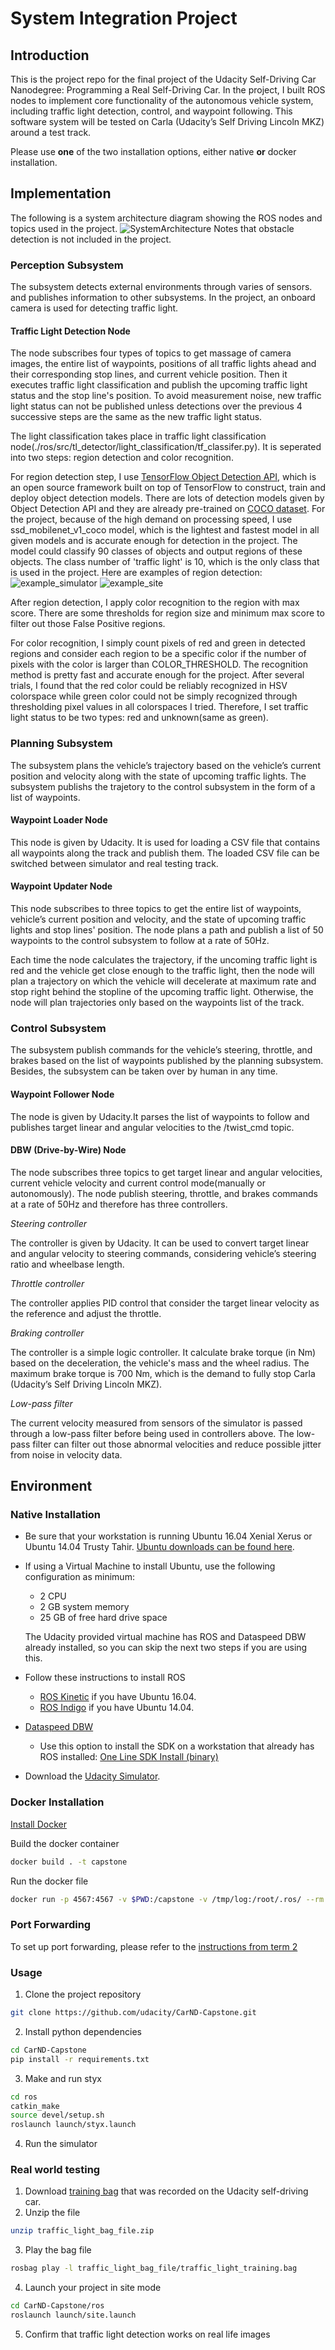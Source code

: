 
# System Integration Project

## Introduction
This is the project repo for the final project of the Udacity Self-Driving Car Nanodegree: Programming a Real Self-Driving Car. In the project, I built ROS nodes to implement core functionality of the autonomous vehicle system, including traffic light detection, control, and waypoint following. This software system will be tested on Carla (Udacity’s Self Driving Lincoln MKZ) around a test track.

Please use **one** of the two installation options, either native **or** docker installation.

## Implementation

[//]: # (Image References)

[image1]: ./images/final-project-ros-graph.png
[image2]: ./images/example_simulator.jpg
[image3]: ./images/example_site.jpg
[image4]: ./examples/left_flip.jpg
[image5]: ./examples/MSE.png
[image6]: ./examples/ModelStructure.JPG 

The following is a system architecture diagram showing the ROS nodes and topics used in the project.
![SystemArchitecture][image1]
Notes that obstacle detection is not included in the project.

### Perception Subsystem

The subsystem detects external environments through varies of sensors. and publishes information to other subsystems. In the project, an onboard camera is used for detecting traffic light.

#### Traffic Light Detection Node

The node subscribes four types of topics to get massage of camera images, the entire list of waypoints, positions of all traffic lights ahead and their corresponding stop lines, and current vehicle position. Then it executes traffic light classification and publish the upcoming traffic light status and the stop line's position. To avoid measurement noise, new traffic light status can not be published unless detections over the previous 4 successive steps are the same as the new traffic light status. 

The light classification takes place in traffic light classification node(./ros/src/tl_detector/light_classification/tf_classifer.py). It is seperated into two steps: region detection and color recognition.

For region detection step, I use [TensorFlow Object Detection API](https://github.com/tensorflow/models/tree/master/research/object_detection), which is an open source framework built on top of TensorFlow to construct, train and deploy object detection models. There are lots of detection models given by Object Detection API and they are already pre-trained on [COCO dataset](http://mscoco.org/). For the project, because of the high demand on processing speed, I use 
ssd_mobilenet_v1_coco model, which is the lightest and fastest model in all given models and is accurate enough for detection in the project. The model could classify 90 classes of objects and output regions of these objects. The class number of 'traffic light' is 10, which is the only class that is used in the project. Here are examples of region detection:
![example_simulator][image2]
![example_site][image3]

After region detection, I apply color recognition to the region with max score. There are some thresholds for region size and minimum max score to filter out those False Positive regions.

For color recognition, I simply count pixels of red and green in detected regions and consider each region to be a specific color if the number of pixels with the color is larger than COLOR_THRESHOLD. The recognition method is pretty fast and accurate enough for the project. After several trials, I found that the red color could be reliably recognized in HSV colorspace while green color could not be simply recognized through thresholding pixel values in all colorspaces I tried. Therefore, I set traffic light status to be two types: red and unknown(same as green).

### Planning Subsystem

The subsystem plans the vehicle’s trajectory based on the vehicle’s current position and velocity along with the state of upcoming traffic lights. The subsystem publishs the trajetory to the control subsystem in the form of a list of waypoints.

#### Waypoint Loader Node

This node is given by Udacity. It is used for loading a CSV file that contains all waypoints along the track and publish them. The loaded CSV file can be switched between simulator and real testing track.

#### Waypoint Updater Node

This node subscribes to three topics to get the entire list of waypoints, vehicle’s current position and velocity, and the state of upcoming traffic lights and stop lines' position. The node plans a path and publish a list of 50 waypoints to the control subsystem to follow at a rate of 50Hz.

Each time the node calculates the trajectory, if the uncoming traffic light is red and the vehicle get close enough to the traffic light, then the node will plan a trajectory on which the vehicle will decelerate at maximum rate and stop right behind the stopline of the upcoming traffic light. Otherwise, the node will plan trajectories only based on the waypoints list of the track.

### Control Subsystem 

The subsystem publish commands for the vehicle’s steering, throttle, and brakes based on the list of waypoints published by the planning subsystem. Besides, the subsystem can be taken over by human in any time.

#### Waypoint Follower Node

The node is given by Udacity.It parses the list of waypoints to follow and publishes target linear and angular velocities to the /twist_cmd topic.

#### DBW (Drive-by-Wire) Node

The node subscribes three topics to get target linear and angular velocities, current vehicle velocity and current control mode(manually or autonomously). The node publish steering, throttle, and brakes commands at a rate of 50Hz and therefore has three controllers.

_Steering controller_

The controller is given by Udacity. It can be used to convert target linear and angular velocity to steering commands, considering vehicle’s steering ratio and wheelbase length.

_Throttle controller_

The controller applies PID control that consider the target linear velocity as the reference and adjust the throttle.

_Braking controller_

The controller is a simple logic controller. It calculate brake torque (in Nm) based on the deceleration, the vehicle's mass and the wheel radius. The maximum brake torque is 700 Nm, which is the demand to fully stop Carla (Udacity’s Self Driving Lincoln MKZ).

_Low-pass filter_

The current velocity measured from sensors of the simulator is passed through a low-pass filter before being used in controllers above. The low-pass filter can filter out those abnormal velocities and reduce possible jitter from noise in velocity data.

## Environment

### Native Installation

* Be sure that your workstation is running Ubuntu 16.04 Xenial Xerus or Ubuntu 14.04 Trusty Tahir. [Ubuntu downloads can be found here](https://www.ubuntu.com/download/desktop).
* If using a Virtual Machine to install Ubuntu, use the following configuration as minimum:
  * 2 CPU
  * 2 GB system memory
  * 25 GB of free hard drive space

  The Udacity provided virtual machine has ROS and Dataspeed DBW already installed, so you can skip the next two steps if you are using this.

* Follow these instructions to install ROS
  * [ROS Kinetic](http://wiki.ros.org/kinetic/Installation/Ubuntu) if you have Ubuntu 16.04.
  * [ROS Indigo](http://wiki.ros.org/indigo/Installation/Ubuntu) if you have Ubuntu 14.04.
* [Dataspeed DBW](https://bitbucket.org/DataspeedInc/dbw_mkz_ros)
  * Use this option to install the SDK on a workstation that already has ROS installed: [One Line SDK Install (binary)](https://bitbucket.org/DataspeedInc/dbw_mkz_ros/src/81e63fcc335d7b64139d7482017d6a97b405e250/ROS_SETUP.md?fileviewer=file-view-default)
* Download the [Udacity Simulator](https://github.com/udacity/CarND-Capstone/releases).

### Docker Installation
[Install Docker](https://docs.docker.com/engine/installation/)

Build the docker container
```bash
docker build . -t capstone
```

Run the docker file
```bash
docker run -p 4567:4567 -v $PWD:/capstone -v /tmp/log:/root/.ros/ --rm -it capstone
```

### Port Forwarding
To set up port forwarding, please refer to the [instructions from term 2](https://classroom.udacity.com/nanodegrees/nd013/parts/40f38239-66b6-46ec-ae68-03afd8a601c8/modules/0949fca6-b379-42af-a919-ee50aa304e6a/lessons/f758c44c-5e40-4e01-93b5-1a82aa4e044f/concepts/16cf4a78-4fc7-49e1-8621-3450ca938b77)

### Usage

1. Clone the project repository
```bash
git clone https://github.com/udacity/CarND-Capstone.git
```

2. Install python dependencies
```bash
cd CarND-Capstone
pip install -r requirements.txt
```
3. Make and run styx
```bash
cd ros
catkin_make
source devel/setup.sh
roslaunch launch/styx.launch
```
4. Run the simulator

### Real world testing
1. Download [training bag](https://s3-us-west-1.amazonaws.com/udacity-selfdrivingcar/traffic_light_bag_file.zip) that was recorded on the Udacity self-driving car.
2. Unzip the file
```bash
unzip traffic_light_bag_file.zip
```
3. Play the bag file
```bash
rosbag play -l traffic_light_bag_file/traffic_light_training.bag
```
4. Launch your project in site mode
```bash
cd CarND-Capstone/ros
roslaunch launch/site.launch
```
5. Confirm that traffic light detection works on real life images
